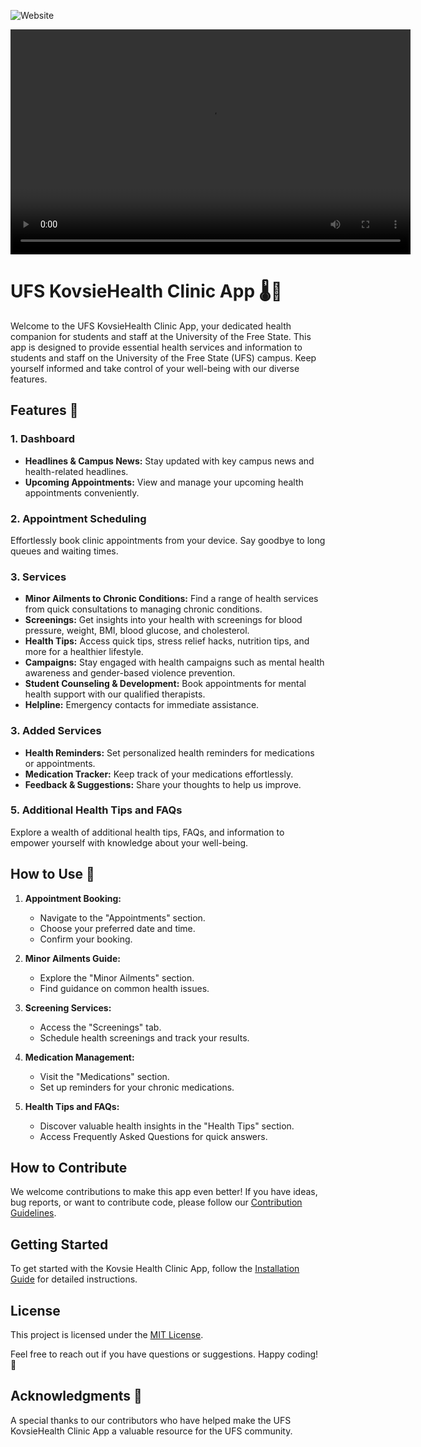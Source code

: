 ![Website](https://github.com/Feizel/UFS-Virtual-Clinic/assets/71074138/b28d6682-9b74-497e-a8fb-b1f3c8762037)

<video src="https://drive.google.com/uc?export=view&id=1Hadby_JpH8S1bfM7fVliHS--JBhi1-nS" width="640" height="360" controls></video>


# UFS KovsieHealth Clinic App 🌡️💊

Welcome to the UFS KovsieHealth Clinic App, your dedicated health companion for students and staff at the University of the Free State. 
This app is designed to provide essential health services and information to students and staff on the University of the Free State (UFS) campus. Keep yourself informed and take control of your well-being with our diverse features.

## Features 🚀

### 1. Dashboard

- **Headlines & Campus News:** Stay updated with key campus news and health-related headlines.
- **Upcoming Appointments:** View and manage your upcoming health appointments conveniently.

### 2. **Appointment Scheduling**
Effortlessly book clinic appointments from your device. Say goodbye to long queues and waiting times.

### 3. Services

- **Minor Ailments to Chronic Conditions:** Find a range of health services from quick consultations to managing chronic conditions.
- **Screenings:** Get insights into your health with screenings for blood pressure, weight, BMI, blood glucose, and cholesterol.
- **Health Tips:** Access quick tips, stress relief hacks, nutrition tips, and more for a healthier lifestyle.
- **Campaigns:** Stay engaged with health campaigns such as mental health awareness and gender-based violence prevention.
- **Student Counseling & Development:** Book appointments for mental health support with our qualified therapists.
- **Helpline:** Emergency contacts for immediate assistance.

### 3. Added Services

- **Health Reminders:** Set personalized health reminders for medications or appointments.
- **Medication Tracker:** Keep track of your medications effortlessly.
- **Feedback & Suggestions:** Share your thoughts to help us improve.

### 5. **Additional Health Tips and FAQs**
Explore a wealth of additional health tips, FAQs, and information to empower yourself with knowledge about your well-being.

## How to Use 📘

1. **Appointment Booking:**
   - Navigate to the "Appointments" section.
   - Choose your preferred date and time.
   - Confirm your booking.

2. **Minor Ailments Guide:**
   - Explore the "Minor Ailments" section.
   - Find guidance on common health issues.

3. **Screening Services:**
   - Access the "Screenings" tab.
   - Schedule health screenings and track your results.

4. **Medication Management:**
   - Visit the "Medications" section.
   - Set up reminders for your chronic medications.

5. **Health Tips and FAQs:**
   - Discover valuable health insights in the "Health Tips" section.
   - Access Frequently Asked Questions for quick answers.

## How to Contribute

We welcome contributions to make this app even better! If you have ideas, bug reports, or want to contribute code, please follow our [Contribution Guidelines](CONTRIBUTING.md).

## Getting Started

To get started with the Kovsie Health Clinic App, follow the [Installation Guide](INSTALLATION.md) for detailed instructions.

## License

This project is licensed under the [MIT License](LICENSE.md).

Feel free to reach out if you have questions or suggestions. Happy coding! 🚀

## Acknowledgments 🙌

A special thanks to our contributors who have helped make the UFS KovsieHealth Clinic App a valuable resource for the UFS community.

